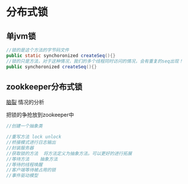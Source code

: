 # 分布式锁

## 单jvm锁

```java
//锁的是这个方法的字节码文件
public static synchoronized createSeq(){}
//锁的只是方法，对于这种情况，我们的多个线程同时访问的情况，会有重复的seq出现！
public synchoronized createSeq(){}
```





## zookkeeper分布式锁

[脑裂](https://www.cnblogs.com/rainy-shurun/p/5414110.html) 情况的分析

把锁的争抢放到zookeeper中

```java
//创建一个抽象类

//重写方法 lock unlock
//桥接模式进行日志输出
//封装服务器
//获取锁的方法  将方法定义为抽象方法。可以更好的进行拓展
//等待方法    抽象方法
//等待的线程唤醒
//客户端等待被占用的锁
//事件驱动模型
```